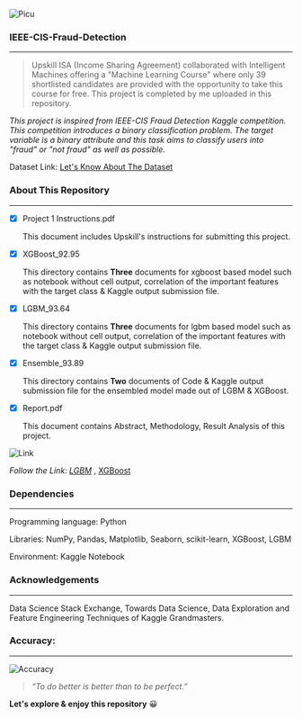 ![Picu](https://user-images.githubusercontent.com/38761302/122346719-18d51480-cf6b-11eb-8eb8-fcab26f631bd.png)

### IEEE-CIS-Fraud-Detection
___

> Upskill ISA (Income Sharing Agreement) collaborated with Intelligent Machines offering a "Machine Learning Course" where only 39 shortlisted candidates are provided with the opportunity to take this course for free. This project is completed by me uploaded in this repository.

*This project is inspired from IEEE-CIS Fraud Detection Kaggle competition. This competition introduces a binary classification problem. The target variable is a binary attribute and this task aims to classify users into "fraud" or "not fraud" as well as possible.*

Dataset Link: [Let's Know About The Dataset](https://www.kaggle.com/c/ieee-fraud-detection/data)

### About This Repository
___

- [x] Project 1 Instructions.pdf
      
    This document includes Upskill's instructions for submitting this project.

- [x] XGBoost_92.95
      
  This directory contains **Three** documents for xgboost based model such as notebook without cell output, correlation of the important features with the target class & Kaggle   output submission file.
      
- [x] LGBM_93.64

  This directory contains **Three** documents for lgbm based model such as notebook without cell output, correlation of the important features with the target class & Kaggle       output submission file.
  
 - [x] Ensemble_93.89
   
   This directory contains **Two** documents of Code & Kaggle output submission file for the ensembled model made out of LGBM & XGBoost.
      
 - [x] Report.pdf
      
   This document contains Abstract, Methodology, Result Analysis of this project.
      
![Link](https://user-images.githubusercontent.com/38761302/122549067-e6ebad00-d053-11eb-921b-ccad79637913.png)

*Follow the Link: [LGBM](https://www.kaggle.com/lima21bd/fraud-detection-with-93-64-accuracy)* , [XGBoost](https://www.kaggle.com/lima21bd/fraud-detection-with-92-95-accuracy)

### Dependencies
___

Programming language: Python

Libraries: NumPy, Pandas, Matplotlib, Seaborn, scikit-learn, XGBoost, LGBM

Environment: Kaggle Notebook

### Acknowledgements
___
Data Science Stack Exchange, Towards Data Science, Data Exploration and Feature Engineering Techniques of Kaggle Grandmasters.

### Accuracy:
___

![Accuracy](https://user-images.githubusercontent.com/38761302/122550160-2bc41380-d055-11eb-9923-2dccb029f136.png)

> *“To do better is better than to be perfect.”*


**Let's explore & enjoy this repository** :grinning:
